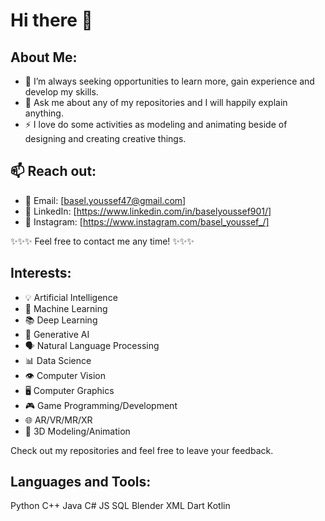 # Hi there 👋
## About Me:

- 🤔 I’m always seeking opportunities to learn more, gain experience and develop my skills.
- 💬 Ask me about any of my repositories and I will happily explain anything.
- ⚡ I love do some activities as modeling and animating beside of designing and creating creative things.

## 📫 Reach out:
- 📧 Email: [basel.youssef47@gmail.com]
- 💼 LinkedIn: [https://www.linkedin.com/in/baselyoussef901/]
- 📱  Instagram: [https://www.instagram.com/basel_youssef_/]

✨✨✨ Feel free to contact me any time! ✨✨✨

## Interests:

- 💡 Artificial Intelligence
- 🤖 Machine Learning
- 📚 Deep Learning
- 🎨 Generative AI
- 🗣️ Natural Language Processing
- 📊 Data Science
- 👁️ Computer Vision
- 🖥️ Computer Graphics
- 🎮 Game Programming/Development
- 🌐 AR/VR/MR/XR
- 💭 3D Modeling/Animation

Check out my repositories and feel free to leave your feedback.

## Languages and Tools:
Python C++ Java C# JS SQL Blender XML Dart Kotlin
